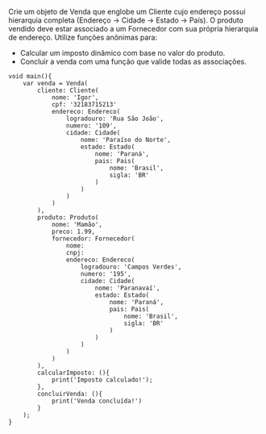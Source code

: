 Crie um objeto de Venda que englobe um Cliente cujo endereço possui hierarquia completa (Endereço → Cidade → Estado → País). O produto vendido deve estar associado a um Fornecedor com sua própria hierarquia de endereço. Utilize funções anônimas para:
- Calcular um imposto dinâmico com base no valor do produto.
- Concluir a venda com uma função que valide todas as associações.

```
void main(){
    var venda = Venda(
        cliente: Cliente(
            nome: 'Igor',
            cpf: '32183715213'
            endereco: Endereco(
                logradouro: 'Rua São João',
                numero: '109',
                cidade: Cidade(
                    nome: 'Paraíso do Norte',
                    estado: Estado(
                        nome: 'Paraná',
                        pais: Pais(
                            nome: 'Brasil',
                            sigla: 'BR'
                        )
                    )
                )
            )
        ),
        produto: Produto(
            nome: 'Mamão',
            preco: 1.99,
            fornecedor: Fornecedor(
                nome:
                cnpj:
                endereco: Endereco(
                    logradouro: 'Campos Verdes',
                    numero: '195',
                    cidade: Cidade(
                        nome: 'Paranavaí',
                        estado: Estado(
                            nome: 'Paraná',
                            pais: Pais(
                                nome: 'Brasil',
                                sigla: 'BR'
                            )
                        )
                    )
                )                
            )
        ),
        calcularImposto: (){
            print('Imposto calculado!');
        },
        concluirVenda: (){
            print('Venda concluída!')
        }
    );
}
```
